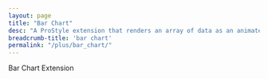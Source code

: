 ```yaml
---
layout: page
title: "Bar Chart"
desc: "A ProStyle extension that renders an array of data as an animated bar chart."
breadcrumb-title: 'bar chart'
permalink: "/plus/bar_chart/"
---
```


<p class="teaser" markdown="1">
Bar Chart Extension
</p>